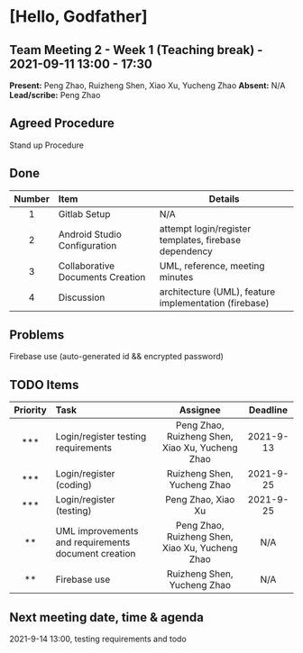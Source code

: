 # [Hello, Godfather]

## Team Meeting 2 - Week 1 (Teaching break) - 2021-09-11 13:00 - 17:30
**Present:** Peng Zhao, Ruizheng Shen, Xiao Xu, Yucheng Zhao
**Absent:** N/A
<br>
**Lead/scribe:** Peng Zhao

## Agreed Procedure
Stand up Procedure
<br>

## Done
| Number | Item | Details |
| :---: | :--- | --- |
| 1 | Gitlab Setup | N/A
| 2 | Android Studio Configuration | attempt login/register templates, firebase dependency
| 3 | Collaborative Documents Creation | UML, reference, meeting minutes
| 4 | Discussion | architecture (UML), feature implementation (firebase)

## Problems
Firebase use (auto-generated id && encrypted password)

## TODO Items
| Priority | Task | Assignee | Deadline |
|:---:| :--- | :---: |:---:|
| *** | Login/register testing requirements | Peng Zhao, Ruizheng Shen, Xiao Xu, Yucheng Zhao | 2021-9-13
| *** | Login/register (coding) | Ruizheng Shen, Yucheng Zhao | 2021-9-25
| *** | Login/register (testing)  | Peng Zhao, Xiao Xu | 2021-9-25
| ** | UML improvements and requirements document creation | Peng Zhao, Ruizheng Shen, Xiao Xu, Yucheng Zhao | N/A
| ** | Firebase use | Ruizheng Shen, Yucheng Zhao | N/A

## Next meeting date, time & agenda
2021-9-14 13:00, testing requirements and todo